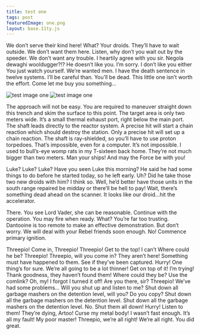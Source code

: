 ```yaml
---
title: test one
tags: post
featuredImage: one.png
layout: base.11ty.js
---
```


We don’t serve their kind here! What? Your droids. They’ll have to wait outside. We don’t want them here. Listen, why don’t you wait out by the speeder. We don’t want any trouble. I heartily agree with you sir. Negola dewaghi wooldugger?!? He doesn’t like you. I’m sorry. I don’t like you either You just watch yourself. We’re wanted men. I have the death sentence in twelve systems. I’ll be careful than. You’ll be dead. This little one isn’t worth the effort. Come let me buy you something…

![test image one](/test-image-one.png)
![test image one](test-image-one1.png)

The approach will not be easy. You are required to maneuver straight down this trench and skim the surface to this point. The target area is only two meters wide. It’s a small thermal exhaust port, right below the main port. The shaft leads directly to the reactor system. A precise hit will start a chain reaction which should destroy the station. Only a precise hit will set up a chain reaction. The shaft is ray-shielded, so you’ll have to use proton torpedoes. That’s impossible, even for a computer. It’s not impossible. I used to bull’s-eye womp rats in my T-sixteen back home. They’re not much bigger than two meters. Man your ships! And may the Force be with you!

Luke? Luke? Luke? Have you seen Luke this morning? He said he had some things to do before he started today, so he left early. Uh? Did he take those two new droids with him? I think so. Well, he’d better have those units in the south range repaired be midday or there’ll be hell to pay! Wait, there’s something dead ahead on the scanner. It looks like our droid…hit the accelerator.

There. You see Lord Vader, she can be reasonable. Continue with the operation. You may fire when ready. What? You’re far too trusting. Dantooine is too remote to make an effective demonstration. But don’t worry. We will deal with your Rebel friends soon enough. No! Commence primary ignition.

Threepio! Come in, Threepio! Threepio! Get to the top! I can’t Where could he be? Threepio! Threepio, will you come in? They aren’t here! Something must have happened to them. See if they’ve been captured. Hurry! One thing’s for sure. We’re all going to be a lot thinner! Get on top of it! I’m trying! Thank goodness, they haven’t found them! Where could they be? Use the comlink? Oh, my! I forgot I turned it off! Are you there, sir? Threepio! We’ve had some problems… Will you shut up and listen to me? Shut down all garbage mashers on the detention level, will you? Do you copy? Shut down all the garbage mashers on the detention level. Shut down all the garbage mashers on the detention level. No. Shut them all down! Hurry! Listen to them! They’re dying, Artoo! Curse my metal body! I wasn’t fast enough. It’s all my fault! My poor master! Threepio, we’re all right! We’re all right. You did great.
